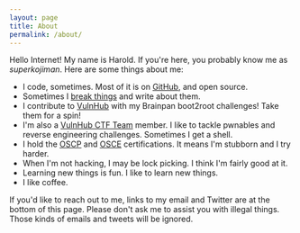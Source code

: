 ```yaml
---
layout: page
title: About
permalink: /about/
---
```


Hello Internet! My name is Harold. If you're here, you probably know me as *superkojiman*. Here are some things about me:

* I code, sometimes. Most of it is on [GitHub](https://github.com/superkojiman), and open source. 
* Sometimes I [break things](https://github.com/superkojiman/vulnerabilities) and write about them. 
* I contribute to [VulnHub](https://www.vulnhub.com/?q=Brainpan&sort=date-asc&type=vm) with my Brainpan boot2root challenges! Take them for a spin!
* I'm also a [VulnHub CTF Team](https://github.com/VulnHub/ctf-writeups/) member. I like to tackle pwnables and reverse engineering challenges. Sometimes I get a shell.
* I hold the [OSCP](http://www.offensive-security.com/information-security-certifications/oscp-offensive-security-certified-professional/) and [OSCE](http://www.offensive-security.com/information-security-certifications/osce-offensive-security-certified-expert/) certifications. It means I'm stubborn and I try harder. 
* When I'm not hacking, I may be lock picking. I think I'm fairly good at it.
* Learning new things is fun. I like to learn new things.
* I like coffee.

If you'd like to reach out to me, links to my email and Twitter are at the bottom of this page. Please don't ask me to assist you with illegal things. Those kinds of emails and tweets will be ignored. 
